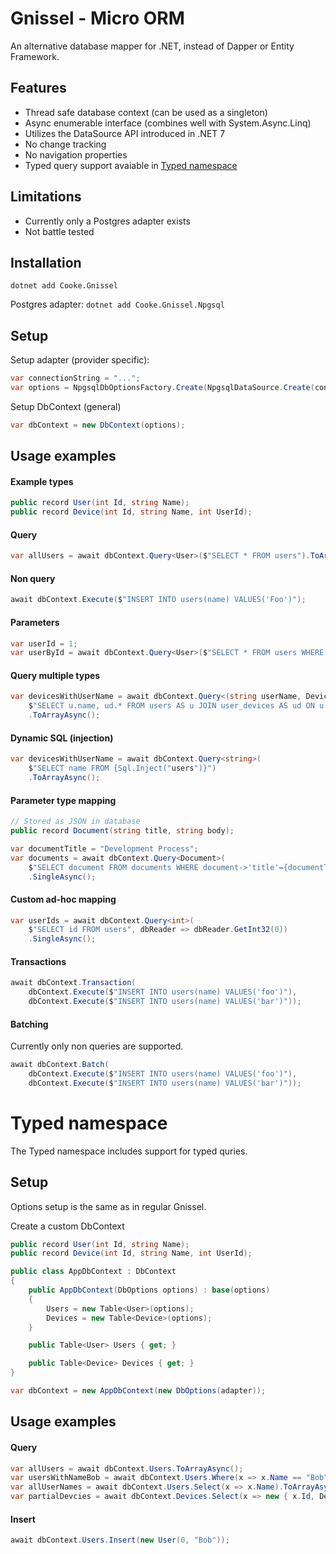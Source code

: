 # Gnissel - Micro ORM

An alternative database mapper for .NET, instead of Dapper or Entity Framework.

## Features

- Thread safe database context (can be used as a singleton)
- Async enumerable interface (combines well with System.Async.Linq)
- Utilizes the DataSource API introduced in .NET 7
- No change tracking
- No navigation properties
- Typed query support avaiable in [Typed namespace](#typed-namespace)

## Limitations

- Currently only a Postgres adapter exists
- Not battle tested

## Installation

`dotnet add Cooke.Gnissel`

Postgres adapter:
`dotnet add Cooke.Gnissel.Npgsql`

## Setup

Setup adapter (provider specific):

```csharp
var connectionString = "...";
var options = NpgsqlDbOptionsFactory.Create(NpgsqlDataSource.Create(connectionString));
```

Setup DbContext (general)

```csharp
var dbContext = new DbContext(options);
```

## Usage examples

#### Example types

```csharp
public record User(int Id, string Name);
public record Device(int Id, string Name, int UserId);
```

#### Query

```csharp
var allUsers = await dbContext.Query<User>($"SELECT * FROM users").ToArrayAsync();
```

#### Non query

```csharp
await dbContext.Execute($"INSERT INTO users(name) VALUES('Foo')");
```

#### Parameters

```csharp
var userId = 1;
var userById = await dbContext.Query<User>($"SELECT * FROM users WHERE id={userId}").SingleAsync();
```

#### Query multiple types

```csharp
var devicesWithUserName = await dbContext.Query<(string userName, Device device)>(
    $"SELECT u.name, ud.* FROM users AS u JOIN user_devices AS ud ON u.id=ud.user_id")
    .ToArrayAsync();
```

#### Dynamic SQL (injection)

```csharp
var devicesWithUserName = await dbContext.Query<string>(
    $"SELECT name FROM {Sql.Inject("users")}")
    .ToArrayAsync();
```

#### Parameter type mapping

```csharp
// Stored as JSON in database
public record Document(string title, string body);
```

```csharp
var documentTitle = "Development Process";
var documents = await dbContext.Query<Document>(
    $"SELECT document FROM documents WHERE document->'title'={documentTitle:jsonb}")
    .SingleAsync();
```

#### Custom ad-hoc mapping

```csharp
var userIds = await dbContext.Query<int>(
    $"SELECT id FROM users", dbReader => dbReader.GetInt32(0))
    .SingleAsync();
```

#### Transactions

```csharp
await dbContext.Transaction(
    dbContext.Execute($"INSERT INTO users(name) VALUES('foo')"),
    dbContext.Execute($"INSERT INTO users(name) VALUES('bar')"));
```

#### Batching

Currently only non queries are supported.

```csharp
await dbContext.Batch(
    dbContext.Execute($"INSERT INTO users(name) VALUES('foo')"),
    dbContext.Execute($"INSERT INTO users(name) VALUES('bar')"));
```

# Typed namespace

The Typed namespace includes support for typed quries.

## Setup
Options setup is the same as in regular Gnissel.

Create a custom DbContext

```csharp
public record User(int Id, string Name);
public record Device(int Id, string Name, int UserId);

public class AppDbContext : DbContext
{
    public AppDbContext(DbOptions options) : base(options)
    {
        Users = new Table<User>(options);
        Devices = new Table<Device>(options);
    }

    public Table<User> Users { get; }

    public Table<Device> Devices { get; }
}
```

```csharp
var dbContext = new AppDbContext(new DbOptions(adapter));
```

## Usage examples

#### Query

```csharp
var allUsers = await dbContext.Users.ToArrayAsync();
var usersWithNameBob = await dbContext.Users.Where(x => x.Name == "Bob").ToArrayAsync();
var allUserNames = await dbContext.Users.Select(x => x.Name).ToArrayAsync();
var partialDevcies = await dbContext.Devices.Select(x => new { x.Id, DeviceName = x.Name }).ToArrayAsync();
```

#### Insert

```csharp
await dbContext.Users.Insert(new User(0, "Bob"));
```
